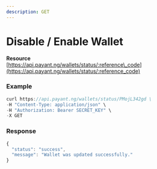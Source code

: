 ```yaml
---
description: GET
---
```


# Disable / Enable Wallet

**Resource**  
[https://api.payant.ng/wallets/status/:reference\_code](https://api.payant.ng/wallets/status/:reference_code)

### **Example**

```java
curl https://api.payant.ng/wallets/status/PMojL342gd \
-H "Content-Type: application/json" \
-H "Authorization: Bearer SECRET_KEY" \
-X GET 
```

### **Response**

```javascript
{
  "status": "success",
  "message": "Wallet was updated successfully."
}
```



